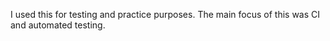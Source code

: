 I used this for testing and practice purposes. The main focus of this was CI and automated testing.
